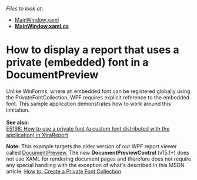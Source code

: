<!-- default file list -->
*Files to look at*:

* [MainWindow.xaml](./CS/PrivateFontDemo/MainWindow.xaml)
* **[MainWindow.xaml.cs](./CS/PrivateFontDemo/MainWindow.xaml.cs)**
<!-- default file list end -->
# How to display a report that uses a private (embedded) font in a DocumentPreview


<p>Unlike WinForms, where an embedded font can be registered globally using the PrivateFontCollection, WPF requires explicit reference to the embedded font. This sample application demonstrates how to work around this limitation.<br /><br /><strong>See also:</strong><br /><a href="https://www.devexpress.com/Support/Center/p/E5198">E5198: How to use a private font (a custom font distributed with the application) in XtraReport</a> </p>
<p><strong>Note:</strong> This example targets the older version of our WPF report viewer called <a href="https://docs.devexpress.com/WPF/DevExpress.Xpf.Printing.DocumentViewer">DocumentPreview</a>. The new <strong> DocumentPreviewControl</strong> (v15.1+) does not use XAML for rendering document pages and therefore does not require any special handling with the exception of what's described in this MSDN article: <a href="https://docs.microsoft.com/en-us/dotnet/framework/winforms/advanced/how-to-create-a-private-font-collection">How to: Create a Private Font Collection</a>

<br/>


